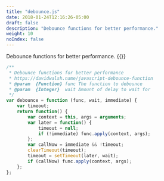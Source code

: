 ```yaml
---
title: "debounce.js"
date: 2018-01-24T12:16:26-05:00
draft: false
description: "Debounce functions for better performance."
weight: 10
noIndex: false
---
```


Debounce functions for better performance. {{<learn-how url="https://davidwalsh.name/javascript-debounce-function">}}

```js
/**
 * Debounce functions for better performance
 * https://davidwalsh.name/javascript-debounce-function
 * @param  {Function} func The function to debounce
 * @param  {Integer}  wait Amount of delay to wait for
 */
var debounce = function (func, wait, immediate) {
	var timeout;
	return function() {
		var context = this, args = arguments;
		var later = function() {
			timeout = null;
			if (!immediate) func.apply(context, args);
		};
		var callNow = immediate && !timeout;
		clearTimeout(timeout);
		timeout = setTimeout(later, wait);
		if (callNow) func.apply(context, args);
	};
};
```
